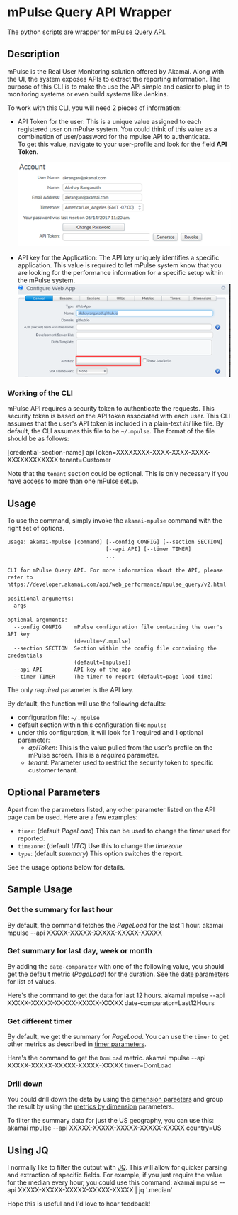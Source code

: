 # mPulse Query API Wrapper

The python scripts are wrapper for [mPulse Query API](https://developer.akamai.com/api/web_performance/mpulse_query/v2.html). 

## Description
mPulse is the Real User Monitoring solution offered by Akamai. Along with the UI, the system exposes APIs to extract the reporting information. The purpose of this CLI is to make the use the API simple and easier to plug in to monitoring systems or even build systems like Jenkins.

To work with this CLI, you will need 2 pieces of information:

- API Token for the user: This is a unique value assigned to each registered user on mPulse system. You could think of this value as a combination of user/password for the mpulse API to authenticate. <br />To get this value, navigate to your user-profile and look for the field __API Token__.

	![API token](token.png)		

- API key for the Application: The API key uniquely identifies a specific application. This value is required to let mPulse system know that you are looking for the performance information for a specific setup within the mPulse system.
	![APP API key](app_api_key.png)

### Working of the CLI
mPulse API requires a security token to authenticate the requests. This security token is based on the API token associated with each user. This CLI assumes that the user's API token is included in a plain-text _ini_ like file. By default, the CLI assumes this file to be `~/.mpulse`. The format of the file should be as follows:

[credential-section-name] 
apiToken=XXXXXXXX-XXXX-XXXX-XXXX-XXXXXXXXXXXX
tenant=Customer

Note that the `tenant` section could be optional. This is only necessary if you have access to more than one mPulse setup.

## Usage
To use the command, simply invoke the `akamai-mpulse` command with the right set of options. 

```
usage: akamai-mpulse [command] [--config CONFIG] [--section SECTION]
                               [--api API] [--timer TIMER]
                               ...

CLI for mPulse Query API. For more information about the API, please refer to
https://developer.akamai.com/api/web_performance/mpulse_query/v2.html

positional arguments:
  args

optional arguments:
  --config CONFIG    mPulse configuration file containing the user's API key
                     (deault=~/.mpulse)
  --section SECTION  Section within the config file containing the credentials
                     (default=[mpulse])
  --api API          API key of the app
  --timer TIMER      The timer to report (default=page load time)
```

The only _required_ parameter is the API key. 

By default, the function will use the following defaults:

- configuration file: `~/.mpulse`
- default section within this configuration file: `mpulse`
- under this configuration, it will look for 1 required and 1 optional parameter:
	- *apiToken*: This is the value pulled from the user's profile on the mPulse screen. This is a _required_ parameter.
	- *tenant*: Parameter used to restrict the security token to specific customer tenant.


## Optional Parameters
Apart from the parameters listed, any other parameter listed on the API page can be used. Here are a few examples:

- `timer`: (default _PageLoad_) This can be used to change the timer used for reported.
- `timezone`: (default _UTC_) Use this to change the _timezone_
- `type`: (default _summary_) This option switches the report. 

See the usage options below for details.

## Sample Usage

### Get the summary for last hour
By default, the command fetches the _PageLoad_ for the last 1 hour.
	akamai mpulse --api XXXXX-XXXXX-XXXXX-XXXXX-XXXXX

### Get summary for last day, week or month
By adding the `date-comparator` with one of the following value, you should get the default metric (_PageLoad_) for the duration. See the [date parameters](https://developer.akamai.com/api/web_performance/mpulse_query/v2.html#Parameters) for list of values.

Here's the command to get the data for last 12 hours.
	akamai mpulse --api XXXXX-XXXXX-XXXXX-XXXXX-XXXXX date-comparator=Last12Hours

### Get different timer
By default, we get the summary for _PageLoad_. You can use the `timer` to get other metrics as described in [timer parameters](https://developer.akamai.com/api/web_performance/mpulse_query/v2.html#TimerParameters). 

Here's the command to get the `DomLoad` metric.
	akamai mpulse --api XXXXX-XXXXX-XXXXX-XXXXX-XXXXX timer=DomLoad

### Drill down
You could drill down the data by using the [dimension paraeters](https://developer.akamai.com/api/web_performance/mpulse_query/v2.html#TimerParameters)	and group the result by using the [metrics by dimension](https://developer.akamai.com/api/web_performance/mpulse_query/v2.html#DimensionParameters) parameters.

To filter the summary data for just the US geography, you can use this:
	akamai mpulse --api XXXXX-XXXXX-XXXXX-XXXXX-XXXXX country=US

## Using JQ
I normally like to filter the output with [JQ](https://stedolan.github.io/jq/). This will allow for quicker parsing and extraction of specific fields. For example, if you just require the value for the median every hour, you could use this command:
	akamai mpulse --api XXXXX-XXXXX-XXXXX-XXXXX-XXXXX | jq '.median'

Hope this is useful and I'd love to hear feedback!


